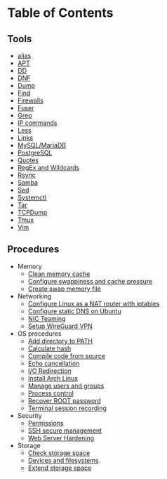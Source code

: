 # Table of Contents

## Tools

* [alias](Tools/alias.md)
* [APT](Tools/apt.md)
* [DD](Tools/dd.md)
* [DNF](Tools/dnf.md)
* [Dump](Tools/dump.md)
* [Find](Tools/find.md)
* [Firewalls](Tools/firewalls.md)
* [Fuser](Tools/fuser.md)
* [Grep](Tools/grep.md)
* [IP commands](Tools/iproute.md)
* [Less](Tools/less.md)
* [Links](Tools/links.md)
* [MySQL/MariaDB](Tools/mysql.md)
* [PostgreSQL](Tools/postgresql.md)
* [Quotes](Tools/quotes.md)
* [RegEx and Wildcards](Tools/regex-and-wildcards.md)
* [Rsync](Tools/rsync.md)
* [Samba](Tools/smb.md)
* [Sed](Tools/sed.md)
* [Systemctl](Tools/systemctl.md)
* [Tar](Tools/tar.md)
* [TCPDump](Tools/tcpdump.md)
* [Tmux](Tools/tmux.md)
* [Vim](Tools/vim.md)

## Procedures

* Memory
  * [Clean memory cache](Procedures/clean-memory-cache.md)
  * [Configure swappiness and cache pressure](Procedures/swappiness-change.md)
  * [Create swap memory file](Procedures/swap-memory-file.md)
* Networking
  * [Configure Linux as a NAT router with iptables](Procedures/nat.md)
  * [Configure static DNS on Ubuntu](Procedures/ubuntu-static-dns.md)
  * [NIC Teaming](Procedures/nic-teaming.md)
  * [Setup WireGuard VPN](Procedures/WireGuard.md)
* OS procedures
  * [Add directory to PATH](Procedures/update-path.md)
  * [Calculate hash](Procedures/hash-calc.md)
  * [Compile code from source](Procedures/compile-from-source.md)
  * [Echo cancellation](Procedures/echo-cancellation.md)
  * [I/O Redirection](Procedures/io-redirection.md)
  * [Install Arch Linux](Procedures/install-arch-linux.md)
  * [Manage users and groups](Procedures/groups.md)
  * [Process control](Procedures/process-control.md)
  * [Recover ROOT password](Procedures/recover-root-password.md)
  * [Terminal session recording](Procedures/terminal-session-recording.md)
* Security
  * [Permissions](Procedures/permissions.md)
  * [SSH secure management](Procedures/ssh-management.md)
  * [Web Server Hardening](Procedures/server-hardening.md)
* Storage
  * [Check storage space](Procedures/check-storage.md)
  * [Devices and filesystems](Procedures/devices-and-filesystems.md)
  * [Extend storage space](Procedures/extend-storage.md)

